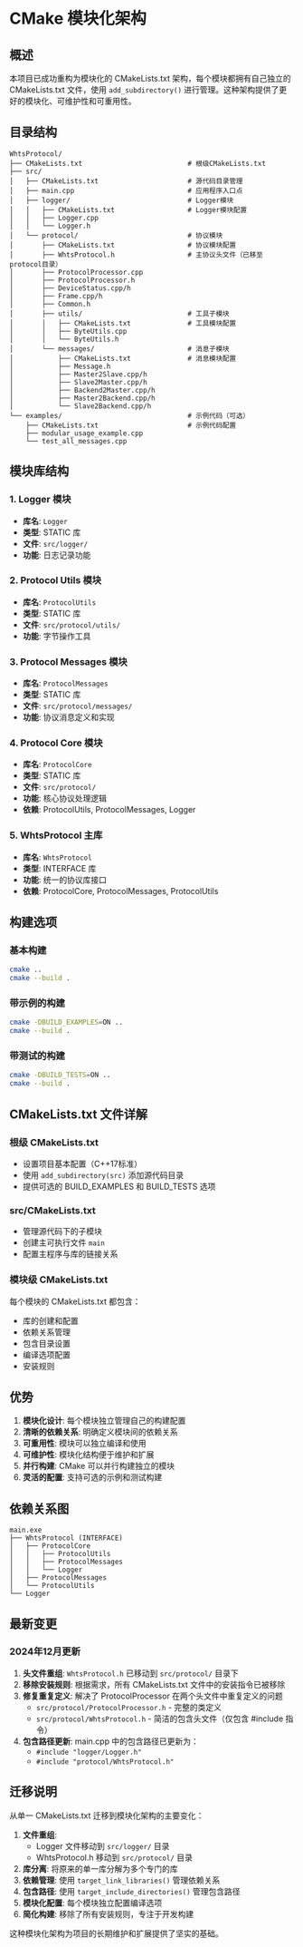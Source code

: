 # CMake 模块化架构

## 概述

本项目已成功重构为模块化的 CMakeLists.txt 架构，每个模块都拥有自己独立的 CMakeLists.txt 文件，使用 `add_subdirectory()` 进行管理。这种架构提供了更好的模块化、可维护性和可重用性。

## 目录结构

```
WhtsProtocol/
├── CMakeLists.txt                          # 根级CMakeLists.txt
├── src/
│   ├── CMakeLists.txt                      # 源代码目录管理
│   ├── main.cpp                            # 应用程序入口点
│   ├── logger/                             # Logger模块
│   │   ├── CMakeLists.txt                  # Logger模块配置
│   │   ├── Logger.cpp
│   │   └── Logger.h
│   └── protocol/                           # 协议模块
│       ├── CMakeLists.txt                  # 协议模块配置
│       ├── WhtsProtocol.h                  # 主协议头文件（已移至protocol目录）
│       ├── ProtocolProcessor.cpp
│       ├── ProtocolProcessor.h
│       ├── DeviceStatus.cpp/h
│       ├── Frame.cpp/h
│       ├── Common.h
│       ├── utils/                          # 工具子模块
│       │   ├── CMakeLists.txt              # 工具模块配置
│       │   ├── ByteUtils.cpp
│       │   └── ByteUtils.h
│       └── messages/                       # 消息子模块
│           ├── CMakeLists.txt              # 消息模块配置
│           ├── Message.h
│           ├── Master2Slave.cpp/h
│           ├── Slave2Master.cpp/h
│           ├── Backend2Master.cpp/h
│           ├── Master2Backend.cpp/h
│           └── Slave2Backend.cpp/h
└── examples/                               # 示例代码（可选）
    ├── CMakeLists.txt                      # 示例代码配置
    ├── modular_usage_example.cpp
    └── test_all_messages.cpp
```

## 模块库结构

### 1. Logger 模块
- **库名**: `Logger`
- **类型**: STATIC 库
- **文件**: `src/logger/`
- **功能**: 日志记录功能

### 2. Protocol Utils 模块
- **库名**: `ProtocolUtils`
- **类型**: STATIC 库
- **文件**: `src/protocol/utils/`
- **功能**: 字节操作工具

### 3. Protocol Messages 模块
- **库名**: `ProtocolMessages`
- **类型**: STATIC 库
- **文件**: `src/protocol/messages/`
- **功能**: 协议消息定义和实现

### 4. Protocol Core 模块
- **库名**: `ProtocolCore`
- **类型**: STATIC 库
- **文件**: `src/protocol/`
- **功能**: 核心协议处理逻辑
- **依赖**: ProtocolUtils, ProtocolMessages, Logger

### 5. WhtsProtocol 主库
- **库名**: `WhtsProtocol`
- **类型**: INTERFACE 库
- **功能**: 统一的协议库接口
- **依赖**: ProtocolCore, ProtocolMessages, ProtocolUtils

## 构建选项

### 基本构建
```bash
cmake ..
cmake --build .
```

### 带示例的构建
```bash
cmake -DBUILD_EXAMPLES=ON ..
cmake --build .
```

### 带测试的构建
```bash
cmake -DBUILD_TESTS=ON ..
cmake --build .
```

## CMakeLists.txt 文件详解

### 根级 CMakeLists.txt
- 设置项目基本配置（C++17标准）
- 使用 `add_subdirectory(src)` 添加源代码目录
- 提供可选的 BUILD_EXAMPLES 和 BUILD_TESTS 选项

### src/CMakeLists.txt
- 管理源代码下的子模块
- 创建主可执行文件 `main`
- 配置主程序与库的链接关系

### 模块级 CMakeLists.txt
每个模块的 CMakeLists.txt 都包含：
- 库的创建和配置
- 依赖关系管理
- 包含目录设置
- 编译选项配置
- 安装规则

## 优势

1. **模块化设计**: 每个模块独立管理自己的构建配置
2. **清晰的依赖关系**: 明确定义模块间的依赖关系
3. **可重用性**: 模块可以独立编译和使用
4. **可维护性**: 模块化结构便于维护和扩展
5. **并行构建**: CMake 可以并行构建独立的模块
6. **灵活的配置**: 支持可选的示例和测试构建

## 依赖关系图

```
main.exe
├── WhtsProtocol (INTERFACE)
│   ├── ProtocolCore
│   │   ├── ProtocolUtils
│   │   ├── ProtocolMessages
│   │   └── Logger
│   ├── ProtocolMessages
│   └── ProtocolUtils
└── Logger
```

## 最新变更

### 2024年12月更新

1. **头文件重组**: `WhtsProtocol.h` 已移动到 `src/protocol/` 目录下
2. **移除安装规则**: 根据需求，所有 CMakeLists.txt 文件中的安装指令已被移除  
3. **修复重复定义**: 解决了 ProtocolProcessor 在两个头文件中重复定义的问题
   - `src/protocol/ProtocolProcessor.h` - 完整的类定义
   - `src/protocol/WhtsProtocol.h` - 简洁的包含头文件（仅包含 #include 指令）
4. **包含路径更新**: main.cpp 中的包含路径已更新为：
   - `#include "logger/Logger.h"`
   - `#include "protocol/WhtsProtocol.h"`

## 迁移说明

从单一 CMakeLists.txt 迁移到模块化架构的主要变化：

1. **文件重组**: 
   - Logger 文件移动到 `src/logger/` 目录
   - WhtsProtocol.h 移动到 `src/protocol/` 目录
2. **库分离**: 将原来的单一库分解为多个专门的库
3. **依赖管理**: 使用 `target_link_libraries()` 管理依赖关系
4. **包含路径**: 使用 `target_include_directories()` 管理包含路径
5. **模块化配置**: 每个模块独立配置编译选项
6. **简化构建**: 移除了所有安装规则，专注于开发构建

这种模块化架构为项目的长期维护和扩展提供了坚实的基础。 